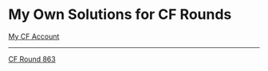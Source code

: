 <h1>My Own Solutions for CF Rounds</h1>
  
[My CF Account](https://codeforces.com/profile/Nedal)

<hr/>

[CF Round 863](My-Codeforces-Rounds-Solutions/Codeforces-Round-863/)
